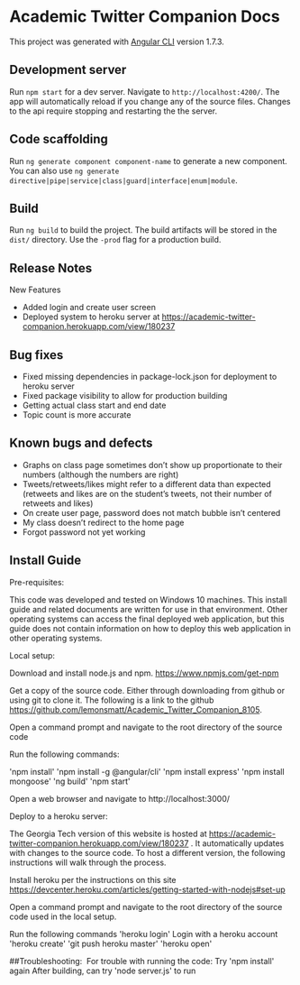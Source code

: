 # Academic Twitter Companion Docs

This project was generated with [Angular CLI](https://github.com/angular/angular-cli) version 1.7.3.

## Development server

Run `npm start` for a dev server. Navigate to `http://localhost:4200/`. The app will automatically reload if you change any of the source files. Changes to the api require stopping and restarting the the server. 

## Code scaffolding

Run `ng generate component component-name` to generate a new component. You can also use `ng generate directive|pipe|service|class|guard|interface|enum|module`.

## Build

Run `ng build` to build the project. The build artifacts will be stored in the `dist/` directory. Use the `-prod` flag for a production build.

## Release Notes
New Features
- Added login and create user screen
- Deployed system to heroku server at https://academic-twitter-companion.herokuapp.com/view/180237

## Bug fixes
- Fixed missing dependencies in package-lock.json for deployment to heroku server
- Fixed package visibility to allow for production building
- Getting actual class start and end date
- Topic count is more accurate

## Known bugs and defects
- Graphs on class page sometimes don’t show up proportionate to their numbers (although the numbers are right)
- Tweets/retweets/likes might refer to a different data than expected (retweets and likes are on the student’s tweets, not their number of retweets and likes)
- On create user page, password does not match bubble isn’t centered
- My class doesn’t redirect to the home page
- Forgot password not yet working

## Install Guide
Pre-requisites:​

This code was developed and tested on Windows 10 machines. This install guide and related documents are written for use in that environment. Other operating systems can access the final deployed web application, but this guide does not contain information on how to deploy this web application in other operating systems. 

Local setup:

Download and install node.js and npm. https://www.npmjs.com/get-npm

Get a copy of the source code. Either through downloading from github or using git to clone it. The following is a link to the github https://github.com/lemonsmatt/Academic_Twitter_Companion_8105.

Open a command prompt and navigate to the root directory of the source code

Run the following commands:

'npm install'
'npm install -g @angular/cli'
'npm install express'
'npm install mongoose'
'ng build'
'npm start'

Open a web browser and navigate to http://localhost:3000/ 

Deploy to a heroku server:
	
The Georgia Tech version of this website is hosted at https://academic-twitter-companion.herokuapp.com/view/180237 . It automatically updates with changes to the source code. To host a different version, the following instructions will walk through the process.

Install heroku per the instructions on this site https://devcenter.heroku.com/articles/getting-started-with-nodejs#set-up

Open a command prompt and navigate to the root directory of the source code used in the local setup. 

Run the following commands
'heroku login'
Login with a heroku account
'heroku create'
'git push heroku master'
'heroku open'

##Troubleshooting: ​ 
For trouble with running the code:
Try 'npm install' again
After building, can try 'node server.js' to run

